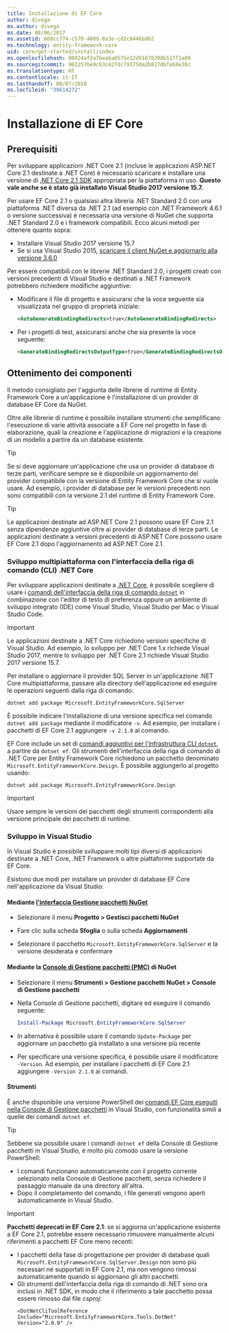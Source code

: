 ```yaml
---
title: Installazione di EF Core
author: divega
ms.author: divega
ms.date: 08/06/2017
ms.assetid: 608cc774-c570-4809-8a3e-cd2c8446b8b2
ms.technology: entity-framework-core
uid: core/get-started/install/index
ms.openlocfilehash: 00924af2a7beaba8575e12d91678208b517f1a09
ms.sourcegitcommit: 902257be9c63c427dc793750a2b827d6feb8e38c
ms.translationtype: HT
ms.contentlocale: it-IT
ms.lasthandoff: 08/07/2018
ms.locfileid: "39614272"
---
```

# <a name="installing-ef-core"></a>Installazione di EF Core

## <a name="prerequisites"></a>Prerequisiti

Per sviluppare applicazioni .NET Core 2.1 (incluse le applicazioni ASP.NET Core 2.1 destinate a .NET Core) è necessario scaricare e installare una versione di [.NET Core 2.1 SDK](https://www.microsoft.com/net/download/core) appropriata per la piattaforma in uso. **Questo vale anche se è stato già installato Visual Studio 2017 versione 15.7.**

Per usare EF Core 2.1 o qualsiasi altra libreria .NET Standard 2.0 con una piattaforma .NET diversa da .NET 2.1 (ad esempio con .NET Framework 4.6.1 o versione successiva) è necessaria una versione di NuGet che supporta .NET Standard 2.0 e i framework compatibili. Ecco alcuni metodi per ottenere quanto sopra:

* Installare Visual Studio 2017 versione 15.7
* Se si usa Visual Studio 2015, [scaricare il client NuGet e aggiornarlo alla versione 3.6.0](https://www.nuget.org/downloads)

Per essere compatibili con le librerie .NET Standard 2.0, i progetti creati con versioni precedenti di Visual Studio e destinati a .NET Framework potrebbero richiedere modifiche aggiuntive:

* Modificare il file di progetto e assicurarsi che la voce seguente sia visualizzata nel gruppo di proprietà iniziale:
  ``` xml
  <AutoGenerateBindingRedirects>true</AutoGenerateBindingRedirects>
  ```

* Per i progetti di test, assicurarsi anche che sia presente la voce seguente:
  ``` xml
  <GenerateBindingRedirectsOutputType>true</GenerateBindingRedirectsOutputType>
  ```

## <a name="getting-the-bits"></a>Ottenimento dei componenti
Il metodo consigliato per l'aggiunta delle librerie di runtime di Entity Framework Core a un'applicazione è l'installazione di un provider di database EF Core da NuGet.

Oltre alle librerie di runtime è possibile installare strumenti che semplificano l'esecuzione di varie attività associate a EF Core nel progetto in fase di elaborazione, quali la creazione e l'applicazione di migrazioni e la creazione di un modello a partire da un database esistente.

> [!TIP]  
> Se si deve aggiornare un'applicazione che usa un provider di database di terze parti, verificare sempre se è disponibile un aggiornamento del provider compatibile con la versione di Entity Framework Core che si vuole usare. Ad esempio, i provider di database per le versioni precedenti non sono compatibili con la versione 2.1 del runtime di Entity Framework Core.  

> [!TIP]  
> Le applicazioni destinate ad ASP.NET Core 2.1 possono usare EF Core 2.1 senza dipendenze aggiuntive oltre ai provider di database di terze parti. Le applicazioni destinate a versioni precedenti di ASP.NET Core possono usare EF Core 2.1 dopo l'aggiornamento ad ASP.NET Core 2.1.

<a name="cli"></a>
### <a name="cross-platform-development-using-the-net-core-command-line-interface-cli"></a>Sviluppo multipiattaforma con l'interfaccia della riga di comando (CLI) .NET Core

Per sviluppare applicazioni destinate a [.NET Core](https://www.microsoft.com/net/download/core), è possibile scegliere di usare i [comandi dell'interfaccia della riga di comando `dotnet`](https://docs.microsoft.com/dotnet/core/tools/) in combinazione con l'editor di testo di preferenza oppure un ambiente di sviluppo integrato (IDE) come Visual Studio, Visual Studio per Mac o Visual Studio Code.

> [!IMPORTANT]  
> Le applicazioni destinate a .NET Core richiedono versioni specifiche di Visual Studio. Ad esempio, lo sviluppo per .NET Core 1.x richiede Visual Studio 2017, mentre lo sviluppo per .NET Core 2.1 richiede Visual Studio 2017 versione 15.7.

Per installare o aggiornare il provider SQL Server in un'applicazione .NET Core multipiattaforma, passare alla directory dell'applicazione ed eseguire le operazioni seguenti dalla riga di comando:

``` Console
dotnet add package Microsoft.EntityFrameworkCore.SqlServer
```

È possibile indicare l'installazione di una versione specifica nel comando `dotnet add package` mediante il modificatore `-v`. Ad esempio, per installare i pacchetti di EF Core 2.1 aggiungere `-v 2.1.0` al comando.

EF Core include un set di [comandi aggiuntivi per l'infrastruttura CLI `dotnet`](../../miscellaneous/cli/dotnet.md), a partire da `dotnet ef`. Gli strumenti dell'interfaccia della riga di comando di .NET Core per Entity Framework Core richiedono un pacchetto denominato `Microsoft.EntityFrameworkCore.Design`. È possibile aggiungerlo al progetto usando:

 ``` Console    
dotnet add package Microsoft.EntityFrameworkCore.Design 
``` 

> [!IMPORTANT]      
> Usare sempre le versioni dei pacchetti degli strumenti corrispondenti alla versione principale dei pacchetti di runtime.

<a name="visual-studio"></a>
### <a name="visual-studio-development"></a>Sviluppo in Visual Studio

In Visual Studio è possibile sviluppare molti tipi diversi di applicazioni destinate a .NET Core, .NET Framework o altre piattaforme supportate da EF Core.

Esistono due modi per installare un provider di database EF Core nell'applicazione da Visual Studio:

#### <a name="using-nugets-package-manager-user-interfacehttpsdocsmicrosoftcomnugettoolspackage-manager-ui"></a>Mediante [l'interfaccia Gestione pacchetti NuGet](https://docs.microsoft.com/nuget/tools/package-manager-ui)

* Selezionare il menu **Progetto > Gestisci pacchetti NuGet**

* Fare clic sulla scheda **Sfoglia** o sulla scheda **Aggiornamenti**

* Selezionare il pacchetto `Microsoft.EntityFrameworkCore.SqlServer` e la versione desiderata e confermare

#### <a name="using-nugets-package-manager-console-pmchttpsdocsmicrosoftcomnugettoolspackage-manager-console"></a>Mediante la [Console di Gestione pacchetti (PMC)](https://docs.microsoft.com/nuget/tools/package-manager-console) di NuGet

* Selezionare il menu **Strumenti > Gestione pacchetti NuGet > Console di Gestione pacchetti**

* Nella Console di Gestione pacchetti, digitare ed eseguire il comando seguente:

  ``` PowerShell  
  Install-Package Microsoft.EntityFrameworkCore.SqlServer
  ```
* In alternativa è possibile usare il comando `Update-Package` per aggiornare un pacchetto già installato a una versione più recente

* Per specificare una versione specifica, è possibile usare il modificatore `-Version`. Ad esempio, per installare i pacchetti di EF Core 2.1 aggiungere `-Version 2.1.0` ai comandi.

#### <a name="tools"></a>Strumenti

È anche disponibile una versione PowerShell dei [comandi EF Core eseguiti nella Console di Gestione pacchetti](../../miscellaneous/cli/powershell.md) in Visual Studio, con funzionalità simili a quelle dei comandi `dotnet ef`. 

> [!TIP]  
> Sebbene sia possibile usare i comandi `dotnet ef` della Console di Gestione pacchetti in Visual Studio, è molto più comodo usare la versione PowerShell:
> * I comandi funzionano automaticamente con il progetto corrente selezionato nella Console di Gestione pacchetti, senza richiedere il passaggio manuale da una directory all'altra.  
> * Dopo il completamento del comando, i file generati vengono aperti automaticamente in Visual Studio.

> [!IMPORTANT]  
> **Pacchetti deprecati in EF Core 2.1**: se si aggiorna un'applicazione esistente a EF Core 2.1, potrebbe essere necessario rimuovere manualmente alcuni riferimenti a pacchetti EF Core meno recenti:
> * I pacchetti della fase di progettazione per provider di database quali `Microsoft.EntityFrameworkCore.SqlServer.Design` non sono più necessari né supportati in EF Core 2.1, ma non vengono rimossi automaticamente quando si aggiornano gli altri pacchetti.
> * Gli strumenti dell'interfaccia della riga di comando di .NET sono ora inclusi in .NET SDK, in modo che il riferimento a tale pacchetto possa essere rimosso dal file *csproj*:
>   ```
>   <DotNetCliToolReference Include="Microsoft.EntityFrameworkCore.Tools.DotNet" Version="2.0.0" />
>   ```
